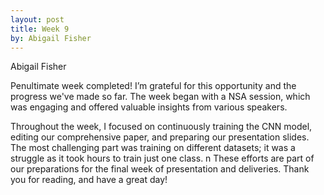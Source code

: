 ```yaml
---
layout: post
title: Week 9
by: Abigail Fisher
---
```

Abigail Fisher

  Penultimate week completed! I’m grateful for this opportunity and the progress we've made so far. The week began with a NSA session, which was engaging and offered valuable insights from various speakers.

  Throughout the week, I focused on continuously training the CNN model, editing our comprehensive paper, and preparing our presentation slides. The most challenging part was training on different datasets; it was a struggle as it took hours to train just one class.
n
  These efforts are part of our preparations for the final week of presentation and deliveries. Thank you for reading, and have a great day!
